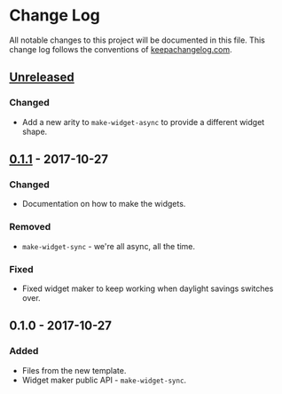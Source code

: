 # Change Log
All notable changes to this project will be documented in this file. This change log follows the conventions of [keepachangelog.com](http://keepachangelog.com/).

## [Unreleased]
### Changed
- Add a new arity to `make-widget-async` to provide a different widget shape.

## [0.1.1] - 2017-10-27
### Changed
- Documentation on how to make the widgets.

### Removed
- `make-widget-sync` - we're all async, all the time.

### Fixed
- Fixed widget maker to keep working when daylight savings switches over.

## 0.1.0 - 2017-10-27
### Added
- Files from the new template.
- Widget maker public API - `make-widget-sync`.

[Unreleased]: https://github.com/your-name/wonderland/compare/0.1.1...HEAD
[0.1.1]: https://github.com/your-name/wonderland/compare/0.1.0...0.1.1
